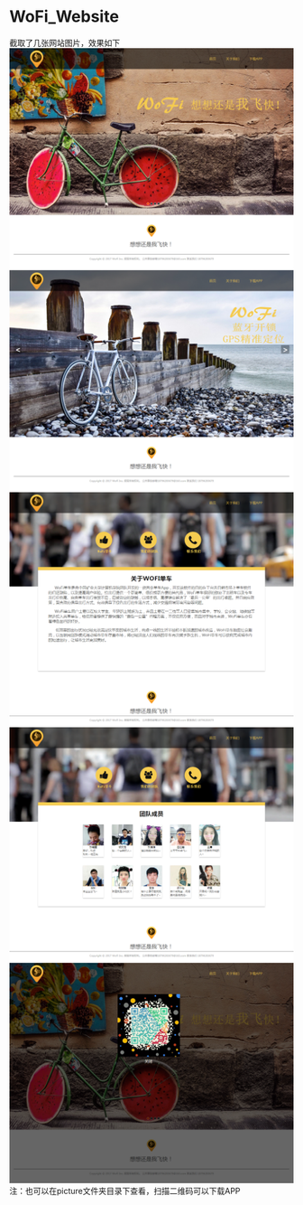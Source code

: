 # WoFi_Website
截取了几张网站图片，效果如下
![image](https://raw.githubusercontent.com/Tangyuanaa/WoFi_Website/master/picture/1.png) 
![image](https://raw.githubusercontent.com/Tangyuanaa/WoFi_Website/master/picture/2.png)
![image](https://raw.githubusercontent.com/Tangyuanaa/WoFi_Website/master/picture/3.png) 
![image](https://raw.githubusercontent.com/Tangyuanaa/WoFi_Website/master/picture/4.png) 
![image](https://raw.githubusercontent.com/Tangyuanaa/WoFi_Website/master/picture/5.png) 
注：也可以在picture文件夹目录下查看，扫描二维码可以下载APP
